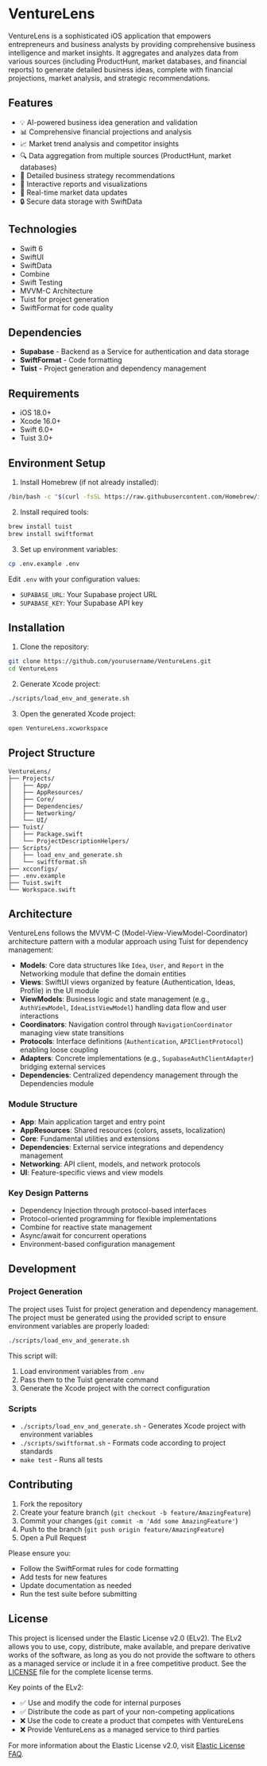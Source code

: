 # VentureLens

VentureLens is a sophisticated iOS application that empowers entrepreneurs and business analysts by providing comprehensive business intelligence and market insights. It aggregates and analyzes data from various sources (including ProductHunt, market databases, and financial reports) to generate detailed business ideas, complete with financial projections, market analysis, and strategic recommendations.

## Features

- 💡 AI-powered business idea generation and validation
- 📊 Comprehensive financial projections and analysis
- 📈 Market trend analysis and competitor insights
- 🔍 Data aggregation from multiple sources (ProductHunt, market databases)
- 📑 Detailed business strategy recommendations
- 📱 Interactive reports and visualizations
- 🔄 Real-time market data updates
- 🔒 Secure data storage with SwiftData

## Technologies

- Swift 6
- SwiftUI
- SwiftData
- Combine
- Swift Testing
- MVVM-C Architecture
- Tuist for project generation
- SwiftFormat for code quality

## Dependencies

- **Supabase** - Backend as a Service for authentication and data storage
- **SwiftFormat** - Code formatting
- **Tuist** - Project generation and dependency management

## Requirements

- iOS 18.0+
- Xcode 16.0+
- Swift 6.0+
- Tuist 3.0+

## Environment Setup

1. Install Homebrew (if not already installed):
```bash
/bin/bash -c "$(curl -fsSL https://raw.githubusercontent.com/Homebrew/install/HEAD/install.sh)"
```

2. Install required tools:
```bash
brew install tuist
brew install swiftformat
```

3. Set up environment variables:
```bash
cp .env.example .env
```
Edit `.env` with your configuration values:
- `SUPABASE_URL`: Your Supabase project URL
- `SUPABASE_KEY`: Your Supabase API key

## Installation

1. Clone the repository:
```bash
git clone https://github.com/yourusername/VentureLens.git
cd VentureLens
```

2. Generate Xcode project:
```bash
./scripts/load_env_and_generate.sh
```

3. Open the generated Xcode project:
```bash
open VentureLens.xcworkspace
```

## Project Structure

```
VentureLens/
├── Projects/
│   ├── App/
│   ├── AppResources/
│   ├── Core/
│   ├── Dependencies/
│   ├── Networking/
│   └── UI/
├── Tuist/
│   ├── Package.swift
│   └── ProjectDescriptionHelpers/
├── Scripts/
│   ├── load_env_and_generate.sh
│   └── swiftformat.sh
├── xcconfigs/
├── .env.example
├── Tuist.swift
└── Workspace.swift
```

## Architecture

VentureLens follows the MVVM-C (Model-View-ViewModel-Coordinator) architecture pattern with a modular approach using Tuist for dependency management:

- **Models**: Core data structures like `Idea`, `User`, and `Report` in the Networking module that define the domain entities
- **Views**: SwiftUI views organized by feature (Authentication, Ideas, Profile) in the UI module
- **ViewModels**: Business logic and state management (e.g., `AuthViewModel`, `IdeaListViewModel`) handling data flow and user interactions
- **Coordinators**: Navigation control through `NavigationCoordinator` managing view state transitions
- **Protocols**: Interface definitions (`Authentication`, `APIClientProtocol`) enabling loose coupling
- **Adapters**: Concrete implementations (e.g., `SupabaseAuthClientAdapter`) bridging external services
- **Dependencies**: Centralized dependency management through the Dependencies module

### Module Structure

- **App**: Main application target and entry point
- **AppResources**: Shared resources (colors, assets, localization)
- **Core**: Fundamental utilities and extensions
- **Dependencies**: External service integrations and dependency management
- **Networking**: API client, models, and network protocols
- **UI**: Feature-specific views and view models

### Key Design Patterns

- Dependency Injection through protocol-based interfaces
- Protocol-oriented programming for flexible implementations
- Combine for reactive state management
- Async/await for concurrent operations
- Environment-based configuration management

## Development

### Project Generation
The project uses Tuist for project generation and dependency management. The project must be generated using the provided script to ensure environment variables are properly loaded:

```bash
./scripts/load_env_and_generate.sh
```

This script will:
1. Load environment variables from `.env`
2. Pass them to the Tuist generate command
3. Generate the Xcode project with the correct configuration

### Scripts

- `./scripts/load_env_and_generate.sh` - Generates Xcode project with environment variables
- `./scripts/swiftformat.sh` - Formats code according to project standards
- `make test` - Runs all tests

## Contributing

1. Fork the repository
2. Create your feature branch (`git checkout -b feature/AmazingFeature`)
3. Commit your changes (`git commit -m 'Add some AmazingFeature'`)
4. Push to the branch (`git push origin feature/AmazingFeature`)
5. Open a Pull Request

Please ensure you:
- Follow the SwiftFormat rules for code formatting
- Add tests for new features
- Update documentation as needed
- Run the test suite before submitting

## License

This project is licensed under the Elastic License v2.0 (ELv2). The ELv2 allows you to use, copy, distribute, make available, and prepare derivative works of the software, as long as you do not provide the software to others as a managed service or include it in a free competitive product. See the [LICENSE](LICENSE) file for the complete license terms.

Key points of the ELv2:
- ✅ Use and modify the code for internal purposes
- ✅ Distribute the code as part of your non-competing applications
- ❌ Use the code to create a product that competes with VentureLens
- ❌ Provide VentureLens as a managed service to third parties

For more information about the Elastic License v2.0, visit [Elastic License FAQ](https://www.elastic.co/licensing/elastic-license).
